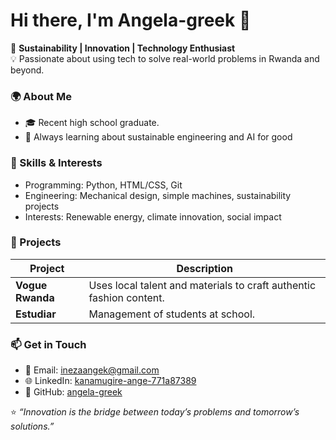 # Hi there, I'm Angela-greek 👋

🌱 **Sustainability | Innovation | Technology Enthusiast**  
💡 Passionate about using tech to solve real-world problems in Rwanda and beyond.



### 🌍 About Me
- 🎓 Recent high school graduate. 
- 🧠 Always learning about sustainable engineering and AI for good



### 🔧 Skills & Interests
- Programming: Python, HTML/CSS, Git  
- Engineering: Mechanical design, simple machines, sustainability projects  
- Interests: Renewable energy, climate innovation, social impact



### 🚀 Projects
| Project | Description |
|----------|-------------|
| **Vogue Rwanda** | Uses local talent and materials to craft authentic fashion content. |
| **Estudiar** | Management of students at school. |



### 📫 Get in Touch
- 💌 Email: [inezaangek@gmail.com](mailto:inezaangek@gmail.com)  
- 🌐 LinkedIn: [kanamugire-ange-771a87389](https://www.linkedin.com/in/kanamugire-ange-771a87389)  
- 🧭 GitHub: [angela-greek](https://github.com/angela-greek)



⭐ *“Innovation is the bridge between today’s problems and tomorrow’s solutions.”*

